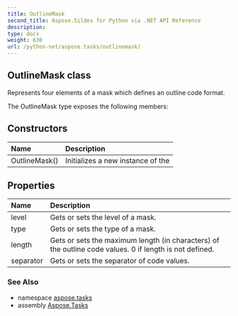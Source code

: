 ```yaml
---
title: OutlineMask
second_title: Aspose.Sildes for Python via .NET API Reference
description: 
type: docs
weight: 630
url: /python-net/aspose.tasks/outlinemask/
---
```


## OutlineMask class

Represents four elements of a mask which defines an outline code format.

The OutlineMask type exposes the following members:
## Constructors
| Name | Description |
| :- | :- |
|OutlineMask()|Initializes a new instance of the|
## Properties
| Name | Description |
| :- | :- |
|level|Gets or sets the level of a mask.|
|type|Gets or sets the type of a mask.|
|length|Gets or sets the maximum length (in characters) of the outline code values. 0 if length is not defined.|
|separator|Gets or sets the separator of code values.|

### See Also

* namespace [aspose.tasks](/python-net/aspose.tasks/)
* assembly [Aspose.Tasks](/tasks/python-net/)

